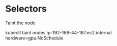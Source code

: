 # Selectors

Taint the node

kubectl taint nodes ip-192-168-44-187.ec2.internal hardware=gpu:NoSchedule


